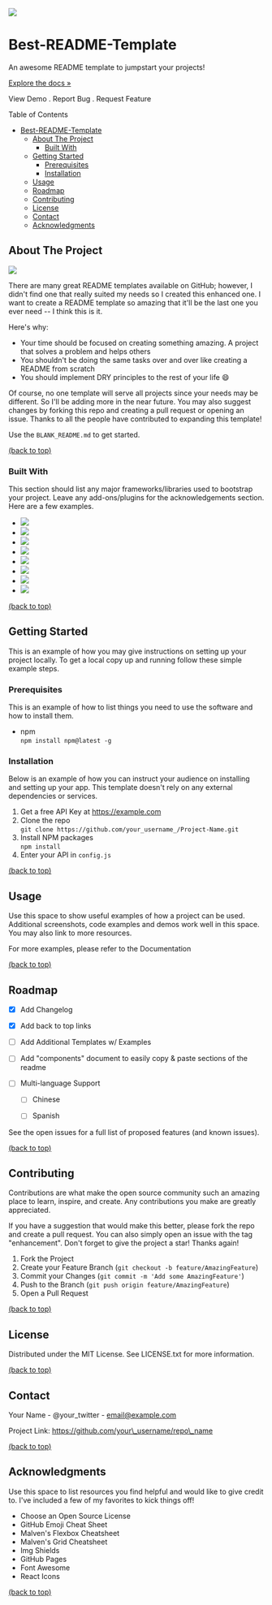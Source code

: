 

![](./assets/img/logo.png)

Best-README-Template
====================

An awesome README template to jumpstart your projects!

[Explore the docs »](#)

View Demo . Report Bug . Request Feature

Table of Contents

- [Best-README-Template](#best-readme-template)
  - [About The Project](#about-the-project)
    - [Built With](#built-with)
  - [Getting Started](#getting-started)
    - [Prerequisites](#prerequisites)
    - [Installation](#installation)
  - [Usage](#usage)
  - [Roadmap](#roadmap)
  - [Contributing](#contributing)
  - [License](#license)
  - [Contact](#contact)
  - [Acknowledgments](#acknowledgments)

About The Project
-----------------

![](./assets/img/capture_app.png)

There are many great README templates available on GitHub; however, I didn't find one that really suited my needs so I created this enhanced one. I want to create a README template so amazing that it'll be the last one you ever need -- I think this is it.

Here's why:

*   Your time should be focused on creating something amazing. A project that solves a problem and helps others
*   You shouldn't be doing the same tasks over and over like creating a README from scratch
*   You should implement DRY principles to the rest of your life 😄

Of course, no one template will serve all projects since your needs may be different. So I'll be adding more in the near future. You may also suggest changes by forking this repo and creating a pull request or opening an issue. Thanks to all the people have contributed to expanding this template!

Use the ```BLANK_README.md``` to get started.

[(back to top)](#project)

### Built With

This section should list any major frameworks/libraries used to bootstrap your project. Leave any add-ons/plugins for the acknowledgements section. Here are a few examples.

*   ![](./assets/img/logos/68747470733a2f2f696d672e736869656c64732e696f2f62616467652f416e67756c61722d4444303033313f7374796c653d666f722d7468652d6261646765266c6f676f3d616e67756c6172266c6f676f436f6c6f723d7768697465.svg)
*   ![](./assets/img/logos/68747470733a2f2f696d672e736869656c64732e696f2f62616467652f426f6f7473747261702d3536334437433f7374796c653d666f722d7468652d6261646765266c6f676f3d626f6f747374726170266c6f676f436f6c6f723d7768697465.svg)
*   ![](./assets/img/logos/68747470733a2f2f696d672e736869656c64732e696f2f62616467652f4c61726176656c2d4646324432303f7374796c653d666f722d7468652d6261646765266c6f676f3d6c61726176656c266c6f676f436f6c6f723d7768697465.svg)
*   ![](./assets/img/logos/68747470733a2f2f696d672e736869656c64732e696f2f62616467652f5376656c74652d3441344135353f7374796c653d666f722d7468652d6261646765266c6f676f3d7376656c7465266c6f676f436f6c6f723d464633453030.svg)
*   ![](./assets/img/logos/68747470733a2f2f696d672e736869656c64732e696f2f62616467652f5675652e6a732d3335343935453f7374796c653d666f722d7468652d6261646765266c6f676f3d767565646f746a73266c6f676f436f6c6f723d344643303844.svg)
*   ![](./assets/img/logos/68747470733a2f2f696d672e736869656c64732e696f2f62616467652f5675652e6a732d3335343935453f7374796c653d666f722d7468652d6261646765266c6f676f3d767565646f746a73266c6f676f436f6c6f723d344643303844.svg)
*   ![](./assets/img/logos/68747470733a2f2f696d672e736869656c64732e696f2f62616467652f6a51756572792d3037363941443f7374796c653d666f722d7468652d6261646765266c6f676f3d6a7175657279266c6f676f436f6c6f723d7768697465.svg)
*   ![](./assets/img/logos/68747470733a2f2f696d672e736869656c64732e696f2f62616467652f6e6578742e6a732d3030303030303f7374796c653d666f722d7468652d6261646765266c6f676f3d6e657874646f746a73266c6f676f436f6c6f723d7768697465.svg)

[(back to top)](#project)

Getting Started
---------------

This is an example of how you may give instructions on setting up your project locally. To get a local copy up and running follow these simple example steps.

### Prerequisites

This is an example of how to list things you need to use the software and how to install them.

*   npm  
    ```npm install npm@latest -g```

### Installation

Below is an example of how you can instruct your audience on installing and setting up your app. This template doesn't rely on any external dependencies or services.

1.  Get a free API Key at https://example.com
2.  Clone the repo  
    ```git clone https://github.com/your_username_/Project-Name.git```
3.  Install NPM packages  
    ```npm install```
4.  Enter your API in ```config.js```

[(back to top)](#project)

Usage
-----

Use this space to show useful examples of how a project can be used. Additional screenshots, code examples and demos work well in this space. You may also link to more resources.

For more examples, please refer to the Documentation

[(back to top)](#project)

Roadmap
-------

- [x] Add Changelog

- [x] Add back to top links

- [ ] Add Additional Templates w/ Examples

- [ ] Add "components" document to easily copy & paste sections of the readme

- [ ] Multi-language Support

  - [ ] Chinese

  - [ ] Spanish

See the open issues for a full list of proposed features (and known issues).

[(back to top)](#project)

Contributing
------------

Contributions are what make the open source community such an amazing place to learn, inspire, and create. Any contributions you make are greatly appreciated.

If you have a suggestion that would make this better, please fork the repo and create a pull request. You can also simply open an issue with the tag "enhancement". Don't forget to give the project a star! Thanks again!

1.  Fork the Project
2.  Create your Feature Branch (```git checkout -b feature/AmazingFeature```)
3.  Commit your Changes (```git commit -m 'Add some AmazingFeature'```)
4.  Push to the Branch (```git push origin feature/AmazingFeature```)
5.  Open a Pull Request

[(back to top)](#project)

License
-------

Distributed under the MIT License. See LICENSE.txt for more information.

[(back to top)](#project)

Contact
-------

Your Name - @your\_twitter - email@example.com

Project Link: https://github.com/your\_username/repo\_name

[(back to top)](#project)

Acknowledgments
---------------

Use this space to list resources you find helpful and would like to give credit to. I've included a few of my favorites to kick things off!

*   Choose an Open Source License
*   GitHub Emoji Cheat Sheet
*   Malven's Flexbox Cheatsheet
*   Malven's Grid Cheatsheet
*   Img Shields
*   GitHub Pages
*   Font Awesome
*   React Icons

[(back to top)](#project)